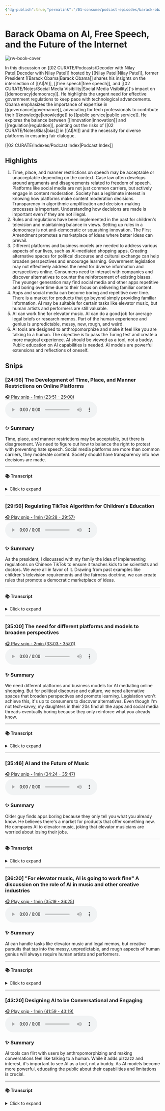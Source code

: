 ```yaml
---
{"dg-publish":true,"permalink":"/01-consume/podcast-episodes/barack-obama-on-ai-free-speech-and-the-future-of-the-internet/","title":"Barack Obama on AI, Free Speech, and the Future of the Internet"}
---
```


# Barack Obama on AI, Free Speech, and the Future of the Internet

![rw-book-cover](https://wsrv.nl/?url=https%3A%2F%2Fmegaphone.imgix.net%2Fpodcasts%2F5c6a4f4a-e69c-11e8-8066-17a10182e4c8%2Fimage%2FThe_Verge_Decoder_Tileart_3000.jpg%3Fixlib%3Drails-4.3.1%26max-w%3D3000%26max-h%3D3000%26fit%3Dcrop%26auto%3Dformat%2Ccompress&w=300&h=300)

In this discussion on [[02 CURATE/Podcasts/Decoder with Nilay Patel\|Decoder with Nilay Patel]] hosted by [[Nilay Patel\|Nilay Patel]], former President [[Barack Obama\|Barack Obama]] shares his insights on the intersection of [[AI\|AI]], [[free speech\|free speech]], and [[02 CURATE/Notes/Social Media Visibility\|Social Media Visibility]]'s impact on [[democracy\|democracy]]. He highlights the urgent need for effective government regulations to keep pace with technological advancements. Obama emphasizes the importance of expertise in [[governance\|governance]], advocating for tech professionals to contribute their [[knowledge\|knowledge]] to [[public service\|public service]]. He explores the balance between [[innovation\|innovation]] and [[regulation\|regulation]], pointing out the risks of [[02 CURATE/Notes/Bias\|bias]] in [[AI\|AI]] and the necessity for diverse platforms in ensuring fair dialogue.

[[02 CURATE/Indexes/Podcast Index\|Podcast Index]]

## Highlights

  1. Time, place, and manner restrictions on speech may be acceptable or unacceptable depending on the context. Case law often develops around arguments and disagreements related to freedom of speech. Platforms like social media are not just common carriers, but actively engage in content moderation. Society has a legitimate interest in knowing how platforms make content moderation decisions. Transparency in algorithmic amplification and decision-making processes is important. Understanding how decisions are made is important even if they are not illegal.
  2. Rules and regulations have been implemented in the past for children's television and maintaining balance in views. Setting up rules in a democracy is not anti-democratic or squashing innovation. The First Amendment promotes a marketplace of ideas where better ideas can prevail.
  3. Different platforms and business models are needed to address various aspects of our lives, such as AI-mediated shopping apps. Creating alternative spaces for political discourse and cultural exchange can help broaden perspectives and encourage learning. Government legislation may not effectively address the need for diverse information and perspectives online. Consumers need to interact with companies and discover alternatives to counter the reinforcement of existing biases. The younger generation may find social media and other apps repetitive and boring over time due to their focus on delivering familiar content.
  4. Apps and social media can become boring and repetitive over time. There is a market for products that go beyond simply providing familiar information. AI may be suitable for certain tasks like elevator music, but human artists and performers are still valuable.
  5. AI can work fine for elevator music. AI can do a good job for average legal briefs or research memos. Part of the human experience and genius is unpredictable, messy, new, rough, and weird.
  6. AI tools are designed to anthropomorphize and make it feel like you are talking to a human. The objective is to pass the Turing test and create a more magical experience. AI should be viewed as a tool, not a buddy. Public education on AI capabilities is needed. AI models are powerful extensions and reflections of oneself. 

## Snips


### [24:56] The Development of Time, Place, and Manner Restrictions on Online Platforms


[🎧 Play snip - 1min️ (23:51 - 25:00)](https://share.snipd.com/snip/15318044-940d-4965-a94a-0f813e4be7df)
<audio controls> <source src="https://www.podtrac.com/pts/redirect.mp3/pdst.fm/e/chrt.fm/track/524GE/traffic.megaphone.fm/VMP4923322055.mp3?updated=1699319157#t=23:51,25:00"> </audio>




### ✨ Summary
Time, place, and manner restrictions may be acceptable, but there is disagreement. We need to figure out how to balance the right to protest with preventing hate speech. Social media platforms are more than common carriers, they moderate content. Society should have transparency into how decisions are made.


---




#### 📚 Transcript
<details>
<summary>Click to expand</summary>
<blockquote><b>Barack Obama</b><br/><br/>Come up with a whole bunch of time, place, manner restrictions that may be acceptable in some cases, aren't acceptable in others. You get a bunch of case law that develops. There's arguments about it in the public square. We may disagree. Should Nazis be able to protest in Skokie? Well, you know, that's a tough one, but, you know, we can figure this out. And that, I think, is how this is going to develop. I do believe that the platforms themselves are more than just common carriers like the phone company. They're not passive. There's always some content moderation taking place. And so once that line has been crossed, it's perfectly reasonable for the broader society to say, well, we don't want to just leave that entirely to a private company. I think we need to at least know how you're making those decisions, what things you might be amplifying through your algorithm and what things you aren't. And it may be that what you're doing isn't illegal, but we should at least be able to know how some of these decisions are made. I</blockquote>
</details>



---


### [29:56] Regulating TikTok Algorithm for Children's Education


[🎧 Play snip - 1min️ (28:28 - 29:57)](https://share.snipd.com/snip/20e59602-cbd6-4825-9fc8-e7ebe3ebe8ad)
<audio controls> <source src="https://www.podtrac.com/pts/redirect.mp3/pdst.fm/e/chrt.fm/track/524GE/traffic.megaphone.fm/VMP4923322055.mp3?updated=1699319157#t=28:28,29:57"> </audio>




### ✨ Summary
As the president, I discussed with my family the idea of implementing regulations on Chinese TikTok to ensure it teaches kids to be scientists and doctors. We were all in favor of it. Drawing from past examples like children's television requirements and the fairness doctrine, we can create rules that promote a democratic marketplace of ideas.


---




#### 📚 Transcript
<details>
<summary>Click to expand</summary>
<blockquote><b>Nilay Patel</b><br/><br/>With my family last night and the idea that the Chinese TikTok teaches kids to be scientists and doctors. In our TikTok, the algorithm is different and we should have a regulation like China has that teaches our kids to be doctors. It came up and all the parents around the table said, yeah, we're super into that. We should do that. How would you write a rule like that? Is it even possible with our first name?</blockquote><br/><blockquote><b>Barack Obama</b><br/><br/>Well, look, for a long time, let's say under television, there were requirements around children's television. It kept on getting watered down to the point where anything qualified as children's television, right? We had a fairness doctrine that made sure that there was some balance in terms of how views were presented. And I'm not arguing good or bad in either of those things. I'm simply making the point that we've done it before. And there was no sense that somehow that was anti-democratic or it was that squashing innovation. It was just an understanding that we live in a democracy. So we kind of set up rules so that we think the democracy works as better rather than worse. And everybody has some say in it. The idea behind the First Amendment is we're going to have a marketplace of ideas that these ideas battle themselves out. And ultimately, we can all judge better ideas versus worse ideas.</blockquote>
</details>



---


### [35:00] The need for different platforms and models to broaden perspectives


[🎧 Play snip - 2min️ (33:03 - 35:01)](https://share.snipd.com/snip/5ed84a76-6289-4df9-a243-d3b45c91a6f7)
<audio controls> <source src="https://www.podtrac.com/pts/redirect.mp3/pdst.fm/e/chrt.fm/track/524GE/traffic.megaphone.fm/VMP4923322055.mp3?updated=1699319157#t=33:03,35:01"> </audio>




### ✨ Summary
We need different platforms and business models for AI mediating online shopping. But for political discourse and culture, we need alternative spaces that broaden perspectives and promote learning. Legislation won't achieve this, it's up to consumers to discover alternatives. Even though I'm not tech-savvy, my daughters in their 20s find all the apps and social media threads eventually boring because they only reinforce what you already know.


---




#### 📚 Transcript
<details>
<summary>Click to expand</summary>
<blockquote><b>Barack Obama</b><br/><br/>I actually think probably needs to happen, though, is that we need to think about different platforms and different models, different business models, so that it may be that I'm perfectly Happy to have AI mediate how I buy jeans online, right? That could be very efficient. I'm perfectly happy with it. If it's a shopping app or a thread, fine. When we're talking about political discourse, when we're talking about culture, et cetera, can we create other places for people to go that broaden their perspective, make them curious About how other people are seeing the world, where they actually learn something as opposed to just reinforce their existing biases. But I don't think that's something that government is going to be able to sort of legislate. I think that's something that consumers interacting with companies are going to have to discover and find alternatives. The interesting thing, look, I'm not obviously 12 years old. I didn't grow up, you know, with my thumbs on these screens. So I'm an old ass, you know, 62-year guy who sometimes can't really work all the apps on my phone. But I do have two daughters who are in their 20s. And it's interesting the degree to which, at a certain point, they have found almost every app, social media app, thread, getting kind of boring after a while. It gets old. Precisely because all it's doing is telling them what you already know or what the program thinks you want to know or what you want to see.</blockquote>
</details>



---


### [35:46] AI and the Future of Music


[🎧 Play snip - 1min️ (34:24 - 35:47)](https://share.snipd.com/snip/c33a5861-ec6c-499c-a67a-2f23ac2e1ec5)
<audio controls> <source src="https://www.podtrac.com/pts/redirect.mp3/pdst.fm/e/chrt.fm/track/524GE/traffic.megaphone.fm/VMP4923322055.mp3?updated=1699319157#t=34:24,35:47"> </audio>




### ✨ Summary
Older guy finds apps boring because they only tell you what you already know. He believes there's a market for products that offer something new. He compares AI to elevator music, joking that elevator musicians are worried about losing their jobs.


---




#### 📚 Transcript
<details>
<summary>Click to expand</summary>
<blockquote><b>Barack Obama</b><br/><br/>So I'm an old ass, you know, 62-year guy who sometimes can't really work all the apps on my phone. But I do have two daughters who are in their 20s. And it's interesting the degree to which, at a certain point, they have found almost every app, social media app, thread, getting kind of boring after a while. It gets old. Precisely because all it's doing is telling them what you already know or what the program thinks you want to know or what you want to see. So you're not surprised anymore. You're not discovering anything anymore. You're not learning anymore. So I think there's a promise to how we can, there's a market, let's put it that way. I think there's a market for products that don't just do that. It's the same reason why, you know, people have asked me around AI, you know, are there going to still be artists around and singers and actors, or is it all going to be, you know, computer Generated stuff? And my answer is, you know, for elevator music, AI is going to work fine, you know, for- A bunch of elevator musicians just freaked out, dude. You know, for the</blockquote>
</details>



---


### [36:20] "For elevator music, AI is going to work fine" A discussion on the role of AI in music and other creative industries


[🎧 Play snip - 1min️ (35:19 - 36:25)](https://share.snipd.com/snip/3a027803-ce84-4384-b7b5-08438b1f4767)
<audio controls> <source src="https://www.podtrac.com/pts/redirect.mp3/pdst.fm/e/chrt.fm/track/524GE/traffic.megaphone.fm/VMP4923322055.mp3?updated=1699319157#t=35:19,36:25"> </audio>




### ✨ Summary
AI can handle tasks like elevator music and legal memos, but creative pursuits that tap into the messy, unpredictable, and rough aspects of human genius will always require human artists and performers.


---




#### 📚 Transcript
<details>
<summary>Click to expand</summary>
<blockquote><b>Barack Obama</b><br/><br/>The same reason why, you know, people have asked me around AI, you know, are there going to still be artists around and singers and actors, or is it all going to be, you know, computer generated Stuff? And my answer is, you know, for elevator music, AI is going to work fine, you know, for- A bunch of elevator musicians just freaked out, dude. You know, for the average, even legal brief, or let's say a research memo in a law firm, AI can probably do as good a job as a second year law associate.</blockquote><br/><blockquote><b>Nilay Patel</b><br/><br/>It was certainly as good a job as I would have.</blockquote><br/><blockquote><b>Barack Obama</b><br/><br/>Exactly. But, know, Bob Dylan or Stevie Wonder, that is different. And the reason is because part of the human experience, part of the human genius is it's almost a mutation. It's not predictable. It's messy. It's new. It's different. It's rough. It's weird. That is the stuff that ultimately taps into something deeper in us. And I</blockquote>
</details>



---


### [43:20] Designing AI to be Conversational and Engaging


[🎧 Play snip - 1min️ (41:59 - 43:19)](https://share.snipd.com/snip/6717d57b-56ba-485d-baf0-0095fd77c027)
<audio controls> <source src="https://www.podtrac.com/pts/redirect.mp3/pdst.fm/e/chrt.fm/track/524GE/traffic.megaphone.fm/VMP4923322055.mp3?updated=1699319157#t=41:59,43:19"> </audio>




### ✨ Summary
AI tools can flirt with users by anthropomorphizing and making conversations feel like talking to a human. While it adds pizzazz and interest, it's important to see AI as a tool, not a buddy. As AI models become more powerful, educating the public about their capabilities and limitations is crucial.


---




#### 📚 Transcript
<details>
<summary>Click to expand</summary>
<blockquote><b>Barack Obama</b><br/><br/>I have used some of these tools during the course of, you know, these conversations and this research. And, you know, it's fun.</blockquote><br/><blockquote><b>Nilay Patel</b><br/><br/>Is Bing flirted with you yet? It flirts with everybody out here.</blockquote><br/><blockquote><b>Barack Obama</b><br/><br/>Bing didn't flirt with me, but, you know, the way they're designed, and I've actually raised this with some of the designers. In some cases, they're designed to anthropomorphize, to make it feel like you are talking to a human, right? It's like, can we pass the Turing test, right? That's a specific objective because it makes it seem more magical. And in some cases, it improves function, but in some cases, it just makes it cooler. And so there's a little pizzazz there and people are interested. I have to tell you that generally speaking though, the way I think about AI is as a tool, not a buddy. And I think part of what we're going to need to do as these models get more powerful, and this is where I do think government can help is also just educating the public on what these models Can do and what they can't do. These are really powerful extensions of yourself and tools, but also reflections of yourself. And so don't get</blockquote>
</details>

